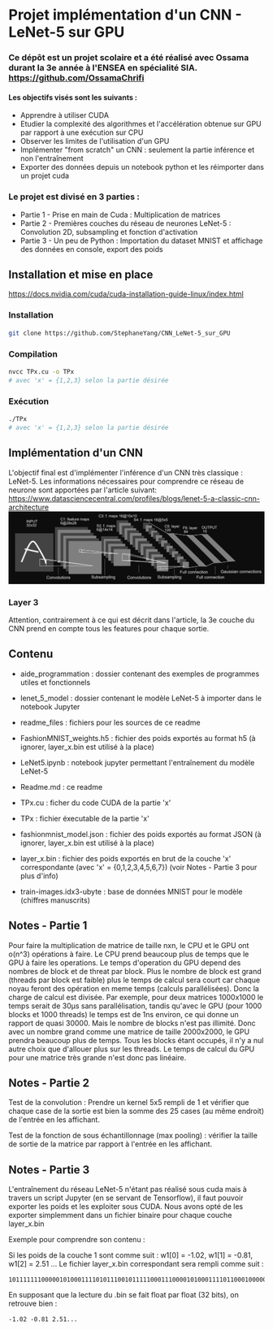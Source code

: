 # Projet implémentation d'un CNN - LeNet-5 sur GPU

### Ce dépôt est un projet scolaire et a été réalisé avec Ossama durant la 3e année à l'ENSEA en spécialité SIA. https://github.com/OssamaChrifi

#### Les objectifs visés sont les suivants :
* Apprendre à utiliser CUDA
* Etudier la complexité des algorithmes et l'accélération obtenue sur GPU par rapport à une exécution sur CPU
* Observer les limites de l'utilisation d'un GPU
* Implémenter "from scratch" un CNN : seulement la partie inférence et non l'entraînement
* Exporter des données depuis un notebook python et les réimporter dans un projet cuda

### Le projet est divisé en 3 parties :
* Partie 1 - Prise en main de Cuda : Multiplication de matrices
* Partie 2 - Premières couches du réseau de neurones LeNet-5 : Convolution 2D, subsampling et fonction d'activation
* Partie 3 - Un peu de Python : Importation du dataset MNIST et affichage des données en console, export des poids

## Installation et mise en place
https://docs.nvidia.com/cuda/cuda-installation-guide-linux/index.html
### Installation
```sh
git clone https://github.com/StephaneYang/CNN_LeNet-5_sur_GPU
```
### Compilation
```sh
nvcc TPx.cu -o TPx
# avec 'x' = {1,2,3} selon la partie désirée
```
### Exécution
```sh
./TPx
# avec 'x' = {1,2,3} selon la partie désirée
```

## Implémentation d'un CNN
L'objectif final est d'implémenter l'inférence d'un CNN très classique : LeNet-5. 
Les informations nécessaires pour comprendre ce réseau de neurone sont apportées par l'article suivant:
https://www.datasciencecentral.com/profiles/blogs/lenet-5-a-classic-cnn-architecture
![Alt text](readme_files/LeNet-5.png)
### Layer 3
Attention, contrairement à ce qui est décrit dans l'article, la 3e couche du CNN prend en compte tous les features pour chaque sortie.

## Contenu
* aide_programmation : dossier contenant des exemples de programmes utiles et fonctionnels
* lenet_5_model : dossier contenant le modèle LeNet-5 à importer dans le notebook Jupyter
* readme_files : fichiers pour les sources de ce readme
* FashionMNIST_weights.h5 : fichier des poids exportés au format h5 (à ignorer, layer_x.bin est utilisé à la place)
* LeNet5.ipynb : notebook jupyter permettant l'entraînement du modèle LeNet-5
* Readme.md : ce readme
* TPx.cu : ficher du code CUDA de la partie 'x'
* TPx : fichier éxecutable de la partie 'x'
* fashionmnist_model.json : fichier des poids exportés au format JSON (à ignorer, layer_x.bin est utilisé à la place)
* layer_x.bin : fichier des poids exportés en brut de la couche 'x' correspondante (avec 'x' = {0,1,2,3,4,5,6,7}) (voir Notes - Partie 3 pour plus d'info)

* train-images.idx3-ubyte : base de données MNIST pour le modèle (chiffres manuscrits)

## Notes - Partie 1
Pour faire la multiplication de matrice de taille nxn, le CPU et le GPU ont o(n^3) opérations à faire.
Le CPU prend beaucoup plus de temps que le GPU à faire les operations.
Le temps d'operation du GPU depend des nombres de block et de threat par block. Plus le nombre de block est grand (threads par block est faible)
plus le temps de calcul sera court car chaque noyau feront des opération en meme temps (calculs parallélisées). Donc la charge de calcul est divisée.
Par exemple, pour deux matrices 1000x1000 le temps serait de 30µs sans parallélisation, tandis qu'avec le GPU (pour 1000 blocks et 1000 threads) le temps est de 1ns environ, ce qui donne un rapport de quasi 30000.
Mais le nombre de blocks n'est pas illimité. Donc avec un nombre grand comme une matrice de taille 2000x2000, le GPU prendra beaucoup plus de temps. Tous les blocks étant occupés, il n'y a nul autre choix que d'allouer plus sur les threads.
Le temps de calcul du GPU pour une matrice très grande n'est donc pas linéaire.

## Notes - Partie 2
Test de la convolution : Prendre un kernel 5x5 rempli de 1 et vérifier que chaque case de la sortie est bien la somme des 25 cases (au même endroit) de l'entrée en les affichant.

Test de la fonction de sous échantillonnage (max pooling) : vérifier la taille de sortie de la matrice par rapport à l'entrée en les affichant.

## Notes - Partie 3
L'entraînement du réseau LeNet-5 n'étant pas réalisé sous cuda mais à travers un script Jupyter (en se servant de Tensorflow), il faut pouvoir exporter les poids et les exploiter sous CUDA. Nous avons opté de les exporter simplemment dans un fichier binaire pour chaque couche layer_x.bin


Exemple pour comprendre son contenu :

Si les poids de la couche 1 sont comme suit : w1[0] = -1.02, w1[1] = -0.81, w1[2] = 2.51 ...
Le fichier layer_x.bin correspondant sera rempli comme suit :
```
101111111000001010001111010111001011111000111000010100011110110001000000001000001010001111010111...
```
En supposant que la lecture du .bin se fait float par float (32 bits), on retrouve bien :
```
-1.02 -0.81 2.51...
```
